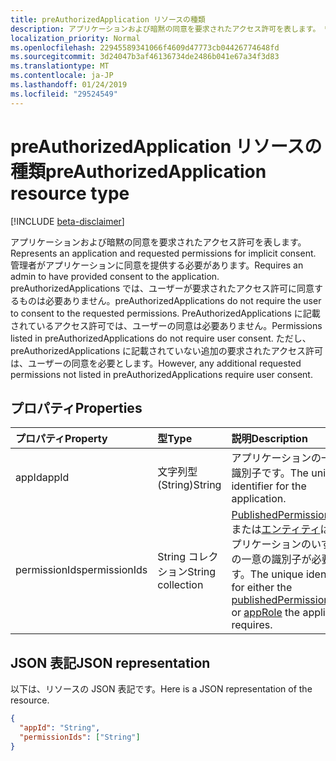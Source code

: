 ```yaml
---
title: preAuthorizedApplication リソースの種類
description: アプリケーションおよび暗黙の同意を要求されたアクセス許可を表します。 管理者がアプリケーションに同意を提供する必要があります。 preAuthorizedApplications では、ユーザーが要求されたアクセス許可に同意するものは必要ありません。 PreAuthorizedApplications に記載されているアクセス許可では、ユーザーの同意は必要ありません。 ただし、preAuthorizedApplications に記載されていない追加の要求されたアクセス許可は、ユーザーの同意を必要とします。
localization_priority: Normal
ms.openlocfilehash: 22945589341066f4609d47773cb04426774648fd
ms.sourcegitcommit: 3d24047b3af46136734de2486b041e67a34f3d83
ms.translationtype: MT
ms.contentlocale: ja-JP
ms.lasthandoff: 01/24/2019
ms.locfileid: "29524549"
---
```

# <a name="preauthorizedapplication-resource-type"></a><span data-ttu-id="a2ae9-107">preAuthorizedApplication リソースの種類</span><span class="sxs-lookup"><span data-stu-id="a2ae9-107">preAuthorizedApplication resource type</span></span>

[!INCLUDE [beta-disclaimer](../../includes/beta-disclaimer.md)]

<span data-ttu-id="a2ae9-108">アプリケーションおよび暗黙の同意を要求されたアクセス許可を表します。</span><span class="sxs-lookup"><span data-stu-id="a2ae9-108">Represents an application and requested permissions for implicit consent.</span></span> <span data-ttu-id="a2ae9-109">管理者がアプリケーションに同意を提供する必要があります。</span><span class="sxs-lookup"><span data-stu-id="a2ae9-109">Requires an admin to have provided consent to the application.</span></span> <span data-ttu-id="a2ae9-110">preAuthorizedApplications では、ユーザーが要求されたアクセス許可に同意するものは必要ありません。</span><span class="sxs-lookup"><span data-stu-id="a2ae9-110">preAuthorizedApplications do not require the user to consent to the requested permissions.</span></span> <span data-ttu-id="a2ae9-111">PreAuthorizedApplications に記載されているアクセス許可では、ユーザーの同意は必要ありません。</span><span class="sxs-lookup"><span data-stu-id="a2ae9-111">Permissions listed in preAuthorizedApplications do not require user consent.</span></span> <span data-ttu-id="a2ae9-112">ただし、preAuthorizedApplications に記載されていない追加の要求されたアクセス許可は、ユーザーの同意を必要とします。</span><span class="sxs-lookup"><span data-stu-id="a2ae9-112">However, any additional requested permissions not listed in preAuthorizedApplications require user consent.</span></span>

## <a name="properties"></a><span data-ttu-id="a2ae9-113">プロパティ</span><span class="sxs-lookup"><span data-stu-id="a2ae9-113">Properties</span></span>

| <span data-ttu-id="a2ae9-114">プロパティ</span><span class="sxs-lookup"><span data-stu-id="a2ae9-114">Property</span></span> | <span data-ttu-id="a2ae9-115">型</span><span class="sxs-lookup"><span data-stu-id="a2ae9-115">Type</span></span> | <span data-ttu-id="a2ae9-116">説明</span><span class="sxs-lookup"><span data-stu-id="a2ae9-116">Description</span></span> |
|:---------------|:--------|:----------|
|<span data-ttu-id="a2ae9-117">appId</span><span class="sxs-lookup"><span data-stu-id="a2ae9-117">appId</span></span>|<span data-ttu-id="a2ae9-118">文字列型 (String)</span><span class="sxs-lookup"><span data-stu-id="a2ae9-118">String</span></span>| <span data-ttu-id="a2ae9-119">アプリケーションの一意の識別子です。</span><span class="sxs-lookup"><span data-stu-id="a2ae9-119">The unique identifier for the application.</span></span> |
|<span data-ttu-id="a2ae9-120">permissionIds</span><span class="sxs-lookup"><span data-stu-id="a2ae9-120">permissionIds</span></span>|<span data-ttu-id="a2ae9-121">String コレクション</span><span class="sxs-lookup"><span data-stu-id="a2ae9-121">String collection</span></span>| <span data-ttu-id="a2ae9-122">[PublishedPermissionScope](permissionscope.md)または[エンティティ](approle.md)は、アプリケーションのいずれかの一意の識別子が必要です。</span><span class="sxs-lookup"><span data-stu-id="a2ae9-122">The unique identifier for either the [publishedPermissionScope](permissionscope.md) or [appRole](approle.md) the application requires.</span></span> |

## <a name="json-representation"></a><span data-ttu-id="a2ae9-123">JSON 表記</span><span class="sxs-lookup"><span data-stu-id="a2ae9-123">JSON representation</span></span>
<span data-ttu-id="a2ae9-124">以下は、リソースの JSON 表記です。</span><span class="sxs-lookup"><span data-stu-id="a2ae9-124">Here is a JSON representation of the resource.</span></span>

<!-- {
  "blockType": "resource",
  "optionalProperties": [

  ],
  "@odata.type": "microsoft.graph.preAuthorizedApplication"
}-->

```json
{
  "appId": "String",
  "permissionIds": ["String"]
}

```


<!-- uuid: 8fcb5dbc-d5aa-4681-8e31-b001d5168d79
2015-10-25 14:57:30 UTC -->
<!--
{
  "type": "#page.annotation",
  "description": "preAuthorizedApplication resource",
  "keywords": "",
  "section": "documentation",
  "tocPath": "",
  "suppressions": [
    "Error: /api-reference/beta/resources/preauthorizedapplication.md:\r\n      Exception processing links.\r\n    System.ArgumentException: Link Definition was null. Link text: !INCLUDE [beta-disclaimer](../../includes/beta-disclaimer.md)\r\n      at ApiDoctor.Validation.DocFile.get_LinkDestinations()\r\n      at ApiDoctor.Validation.DocSet.ValidateLinks(Boolean includeWarnings, String[] relativePathForFiles, IssueLogger issues, Boolean requireFilenameCaseMatch, Boolean printOrphanedFiles)"
  ]
}
-->
